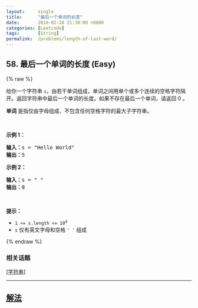 ```yaml
---
layout:     single
title:      "最后一个单词的长度"
date:       2016-02-28 21:30:00 +0800
categories: [Leetcode]
tags:       [String]
permalink:  /problems/length-of-last-word/
---
```


## 58. 最后一个单词的长度 (Easy)

{% raw %}

<p>给你一个字符串 <code>s</code>，由若干单词组成，单词之间用单个或多个连续的空格字符隔开。返回字符串中最后一个单词的长度。如果不存在最后一个单词，请返回 0&nbsp;。</p>

<p><strong>单词</strong> 是指仅由字母组成、不包含任何空格字符的最大子字符串。</p>

<p>&nbsp;</p>

<p><strong>示例 1：</strong></p>

<pre>
<strong>输入：</strong>s = "Hello World"
<strong>输出：</strong>5
</pre>

<p><strong>示例 2：</strong></p>

<pre>
<strong>输入：</strong>s = " "
<strong>输出：</strong>0
</pre>

<p>&nbsp;</p>

<p><strong>提示：</strong></p>

<ul>
	<li><code>1 &lt;= s.length &lt;= 10<sup>4</sup></code></li>
	<li><code>s</code> 仅有英文字母和空格 <code>' '</code> 组成</li>
</ul>

{% endraw %}

### 相关话题
  [[字符串](https://github.com/awesee/leetcode/tree/main/tag/string/README.md)]

---

## [解法](https://github.com/awesee/leetcode/tree/main/problems/length-of-last-word)
